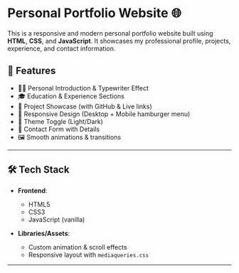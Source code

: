 # Personal Portfolio Website 🌐

This is a responsive and modern personal portfolio website built using **HTML**, **CSS**, and **JavaScript**. It showcases my professional profile, projects, experience, and contact information.

<!-- ## 📌 Live Demo

[View Portfolio](https://your-portfolio-link.com)  
(*Replace with your actual hosted link if available*)

--- -->

## 📁 Features

- 🧑‍💼 Personal Introduction & Typewriter Effect
- 🎓 Education & Experience Sections
- 💼 Project Showcase (with GitHub & Live links)
- 📱 Responsive Design (Desktop + Mobile hamburger menu)
- 🎨 Theme Toggle (Light/Dark)
- 📧 Contact Form with Details
- 🖼️ Smooth animations & transitions

---

## 🛠️ Tech Stack

- **Frontend**:  
  - HTML5  
  - CSS3  
  - JavaScript (vanilla)

- **Libraries/Assets**:  
  - Custom animation & scroll effects  
  - Responsive layout with `mediaqueries.css`

---

